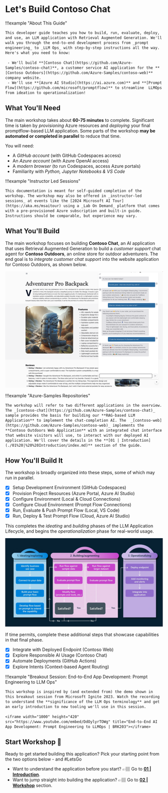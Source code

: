 # Let's Build Contoso Chat

!!!example "About This Guide"

    This developer guide teaches you how to build, run, evaluate, deploy, and use, an LLM application with Retrieval Augmented Generation. We'll walk you through the end-to-end development process from _prompt engineering_ to _LLM Ops_ with step-by-step instructions all the way. Here's what you need to know:
    
     - We'll build **[Contoso Chat](https://github.com/Azure-Samples/contoso-chat)**, a customer service AI application for the **[Contoso Outdoors](https://github.com/Azure-Samples/contoso-web)** company website. 
     - We'll use **[Azure AI Studio](https://ai.azure.com)** and **[Prompt Flow](https://github.com/microsoft/promptflow)** to streamline  LLMOps from ideation to operationalization!

## What You'll Need

The main workshop takes about **60-75 minutes** to complete. Significant time is taken by _provisioning_ Azure resources and _deploying_ your final promptflow-based LLM application. Some parts of the workshop **may be automated or completed in parallel** to reduce that time.

You will need:

 - A _GitHub account_ (with GitHub Codespaces access)
 - An _Azure account_ (with Azure OpenAI access)
 - A _modern browser_ (to run Codespaces, access Azure portals)
 - Familiarity with _Python, Jupyter Notebooks & VS Code_

!!!example "Instructor Led Sessions"

    This documentation is meant for self-guided completion of the workshop. The workshop may also be offered in _instructor-led sessions_ at events like the [2024 Microsoft AI Tour](https://aka.ms/msaitour) using a _Lab On Demand_ platform that comes with a pre-provisioned Azure subscription and built-in guide. Instructions should be comparable, but experience may vary.

## What You'll Build

The main workshop focuses on building **Contoso Chat**, an AI application that uses Retrieval Augmented Generation to build a _customer support_ chat agent for **Contoso Outdoors**, an online store for outdoor adventurers. The end goal is to _integrate customer chat support_ into the website application for Contoso Outdoors, as shown below.
       
![Multi-turn Contoso Chat](./img/scenario/07-customer-multiturn-conversation.png)

!!!example "Azure-Samples Repositories"

    The workshop will refer to two different applications in the overview. The _[contoso-chat](https://github.com/Azure-Samples/contoso-chat)_ sample provides the basis for building our **RAG-based LLM Application** to implement the chat-completion AI. The  _[contoso-web](https://github.com/Azure-Samples/contoso-web)_ implements the **Contoso Outdoors Web Application** with an integrated chat interface that website visitors will use, to interact with our deployed AI application. We'll cover the details in the **[01 | Introduction](./01%20|%20%20Introduction/index.md)** section of the guide.

## How You'll Build It

The workshop is broadly organized into these steps, some of which may run in parallel.

- [x] Setup Development Environment (GitHub Codespaces)
- [x] Provision Project Resources (Azure Portal, Azure AI Studio)
- [x] Configure Environment (Local & Cloud Connections)
- [x] Configure Cloud Environment (Prompt Flow Connections)
- [x] Run, Evaluate & Push Prompt Flow (Local, VS Code)
- [x] Run, Deploy & Test Prompt Flow (Cloud, Azure AI Studio)

This completes the _ideating_ and _building_ phases of the LLM Application Lifecycle, and begins the _operationalization_ phase for real-world usage. 

![LLM Lifecycle Stage Flows](./img/concepts/03-llm-stage-flows.png)

If time permits, complete these additional steps that showcase capabilities in that final phase.

- [x] Integrate with Deployed Endpoint (Contoso Web)
- [x] Explore Responsible AI Usage (Contoso Chat)
- [x] Automate Deployments (GitHub Actions)
- [x] Explore Intents (Context-based Agent Routing)

!!!example "Breakout Session: End-to-End App Development: Prompt Engineering to LLM Ops"

    This workshop is inspired by (and extended from) the demo shown in this breakout session from Microsoft Ignite 2023. Watch the recording to understand the **significance of the LLM Ops terminology** and get an early introduction to new tooling we'll use in this session.

    <iframe width="1000" height="420" src="https://www.youtube.com/embed/DdOylyrTOWg" title="End-to-End AI App Development: Prompt Engineering to LLMOps | BRK203"></iframe>

## Start Workshop 🚀

Ready to get started building this application? Pick your starting point from the two options below - and #LetsGo 

- Want to understand the application before you start? 👉🏽 Go to **[01 | Introduction](./01%20|%20%20Introduction/index.md)**.
- Want to jump straight into building the application? 👉🏽 Go to **[02 | Workshop](./02%20|%20Workshop/00-hello-learner.md)** section. 